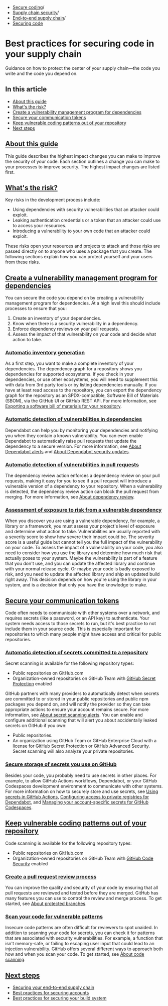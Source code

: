   * [Secure coding](https://docs.github.com/en/code-security "Secure coding")/
  * [Supply chain security](https://docs.github.com/en/code-security/supply-chain-security "Supply chain security")/
  * [End-to-end supply chain](https://docs.github.com/en/code-security/supply-chain-security/end-to-end-supply-chain "End-to-end supply chain")/
  * [Securing code](https://docs.github.com/en/code-security/supply-chain-security/end-to-end-supply-chain/securing-code "Securing code")


# Best practices for securing code in your supply chain
Guidance on how to protect the center of your supply chain—the code you write and the code you depend on.
## In this article
  * [About this guide](https://docs.github.com/en/code-security/supply-chain-security/end-to-end-supply-chain/securing-code#about-this-guide)
  * [What's the risk?](https://docs.github.com/en/code-security/supply-chain-security/end-to-end-supply-chain/securing-code#whats-the-risk)
  * [Create a vulnerability management program for dependencies](https://docs.github.com/en/code-security/supply-chain-security/end-to-end-supply-chain/securing-code#create-a-vulnerability-management-program-for-dependencies)
  * [Secure your communication tokens](https://docs.github.com/en/code-security/supply-chain-security/end-to-end-supply-chain/securing-code#secure-your-communication-tokens)
  * [Keep vulnerable coding patterns out of your repository](https://docs.github.com/en/code-security/supply-chain-security/end-to-end-supply-chain/securing-code#keep-vulnerable-coding-patterns-out-of-your-repository)
  * [Next steps](https://docs.github.com/en/code-security/supply-chain-security/end-to-end-supply-chain/securing-code#next-steps)


## [About this guide](https://docs.github.com/en/code-security/supply-chain-security/end-to-end-supply-chain/securing-code#about-this-guide)
This guide describes the highest impact changes you can make to improve the security of your code. Each section outlines a change you can make to your processes to improve security. The highest impact changes are listed first.
## [What's the risk?](https://docs.github.com/en/code-security/supply-chain-security/end-to-end-supply-chain/securing-code#whats-the-risk)
Key risks in the development process include:
  * Using dependencies with security vulnerabilities that an attacker could exploit.
  * Leaking authentication credentials or a token that an attacker could use to access your resources.
  * Introducing a vulnerability to your own code that an attacker could exploit.


These risks open your resources and projects to attack and those risks are passed directly on to anyone who uses a package that you create. The following sections explain how you can protect yourself and your users from these risks.
## [Create a vulnerability management program for dependencies](https://docs.github.com/en/code-security/supply-chain-security/end-to-end-supply-chain/securing-code#create-a-vulnerability-management-program-for-dependencies)
You can secure the code you depend on by creating a vulnerability management program for dependencies. At a high level this should include processes to ensure that you:
  1. Create an inventory of your dependencies.
  2. Know when there is a security vulnerability in a dependency.
  3. Enforce dependency reviews on your pull requests.
  4. Assess the impact of that vulnerability on your code and decide what action to take.


### [Automatic inventory generation](https://docs.github.com/en/code-security/supply-chain-security/end-to-end-supply-chain/securing-code#automatic-inventory-generation)
As a first step, you want to make a complete inventory of your dependencies. The dependency graph for a repository shows you dependencies for supported ecosystems. If you check in your dependencies, or use other ecosystems, you will need to supplement this with data from 3rd party tools or by listing dependencies manually. If you have at least read access to the repository, you can export the dependency graph for the repository as an SPDX-compatible, Software Bill of Materials (SBOM), via the GitHub UI or GitHub REST API. For more information, see [Exporting a software bill of materials for your repository](https://docs.github.com/en/code-security/supply-chain-security/understanding-your-software-supply-chain/exporting-a-software-bill-of-materials-for-your-repository).
### [Automatic detection of vulnerabilities in dependencies](https://docs.github.com/en/code-security/supply-chain-security/end-to-end-supply-chain/securing-code#automatic-detection-of-vulnerabilities-in-dependencies)
Dependabot can help you by monitoring your dependencies and notifying you when they contain a known vulnerability. You can even enable Dependabot to automatically raise pull requests that update the dependency to a secure version. For more information, see [About Dependabot alerts](https://docs.github.com/en/code-security/dependabot/dependabot-alerts/about-dependabot-alerts) and [About Dependabot security updates](https://docs.github.com/en/code-security/dependabot/dependabot-security-updates/about-dependabot-security-updates).
### [Automatic detection of vulnerabilities in pull requests](https://docs.github.com/en/code-security/supply-chain-security/end-to-end-supply-chain/securing-code#automatic-detection-of-vulnerabilities-in-pull-requests)
The dependency review action enforces a dependency review on your pull requests, making it easy for you to see if a pull request will introduce a vulnerable version of a dependency to your repository. When a vulnerability is detected, the dependency review action can block the pull request from merging. For more information, see [About dependency review](https://docs.github.com/en/code-security/supply-chain-security/understanding-your-software-supply-chain/about-dependency-review#the-dependency-review-action).
### [Assessment of exposure to risk from a vulnerable dependency](https://docs.github.com/en/code-security/supply-chain-security/end-to-end-supply-chain/securing-code#assessment-of-exposure-to-risk-from-a-vulnerable-dependency)
When you discover you are using a vulnerable dependency, for example, a library or a framework, you must assess your project's level of exposure and determine what action to take. Vulnerabilities are usually reported with a severity score to show how severe their impact could be. The severity score is a useful guide but cannot tell you the full impact of the vulnerability on your code.
To assess the impact of a vulnerability on your code, you also need to consider how you use the library and determine how much risk that actually poses to your system. Maybe the vulnerability is part of a feature that you don't use, and you can update the affected library and continue with your normal release cycle. Or maybe your code is badly exposed to risk, and you need to update the affected library and ship an updated build right away. This decision depends on how you're using the library in your system, and is a decision that only you have the knowledge to make.
## [Secure your communication tokens](https://docs.github.com/en/code-security/supply-chain-security/end-to-end-supply-chain/securing-code#secure-your-communication-tokens)
Code often needs to communicate with other systems over a network, and requires secrets (like a password, or an API key) to authenticate. Your system needs access to those secrets to run, but it's best practice to not include them in your source code. This is especially important for repositories to which many people might have access and critical for public repositories.
### [Automatic detection of secrets committed to a repository](https://docs.github.com/en/code-security/supply-chain-security/end-to-end-supply-chain/securing-code#automatic-detection-of-secrets-committed-to-a-repository)
Secret scanning is available for the following repository types:
  * Public repositories on GitHub.com
  * Organization-owned repositories on GitHub Team with [GitHub Secret Protection](https://docs.github.com/en/get-started/learning-about-github/about-github-advanced-security) enabled


GitHub partners with many providers to automatically detect when secrets are committed to or stored in your public repositories and public npm packages you depend on, and will notify the provider so they can take appropriate actions to ensure your account remains secure. For more information, see [About secret scanning alerts](https://docs.github.com/en/code-security/secret-scanning/managing-alerts-from-secret-scanning/about-alerts##about-partner-alerts).
You can enable and configure additional scanning that will alert you about accidentally leaked secrets on GitHub if you own:
  * Public repositories.
  * An organization using GitHub Team or GitHub Enterprise Cloud with a license for GitHub Secret Protection or GitHub Advanced Security. Secret scanning will also analyze your private repositories.


### [Secure storage of secrets you use on GitHub](https://docs.github.com/en/code-security/supply-chain-security/end-to-end-supply-chain/securing-code#secure-storage-of-secrets-you-use-on-github)
Besides your code, you probably need to use secrets in other places. For example, to allow GitHub Actions workflows, Dependabot, or your GitHub Codespaces development environment to communicate with other systems. For more information on how to securely store and use secrets, see [Using secrets in GitHub Actions](https://docs.github.com/en/actions/security-guides/encrypted-secrets), [Configuring access to private registries for Dependabot](https://docs.github.com/en/code-security/dependabot/working-with-dependabot/configuring-access-to-private-registries-for-dependabot#storing-credentials-for-dependabot-to-use), and [Managing your account-specific secrets for GitHub Codespaces](https://docs.github.com/en/codespaces/managing-your-codespaces/managing-encrypted-secrets-for-your-codespaces).
## [Keep vulnerable coding patterns out of your repository](https://docs.github.com/en/code-security/supply-chain-security/end-to-end-supply-chain/securing-code#keep-vulnerable-coding-patterns-out-of-your-repository)
Code scanning is available for the following repository types:
  * Public repositories on GitHub.com
  * Organization-owned repositories on GitHub Team with [GitHub Code Security](https://docs.github.com/en/get-started/learning-about-github/about-github-advanced-security) enabled


### [Create a pull request review process](https://docs.github.com/en/code-security/supply-chain-security/end-to-end-supply-chain/securing-code#create-a-pull-request-review-process)
You can improve the quality and security of your code by ensuring that all pull requests are reviewed and tested before they are merged. GitHub has many features you can use to control the review and merge process. To get started, see [About protected branches](https://docs.github.com/en/repositories/configuring-branches-and-merges-in-your-repository/managing-protected-branches/about-protected-branches).
### [Scan your code for vulnerable patterns](https://docs.github.com/en/code-security/supply-chain-security/end-to-end-supply-chain/securing-code#scan-your-code-for-vulnerable-patterns)
Insecure code patterns are often difficult for reviewers to spot unaided. In addition to scanning your code for secrets, you can check it for patterns that are associated with security vulnerabilities. For example, a function that isn't memory-safe, or failing to escaping user input that could lead to an injection vulnerability. GitHub offers several different ways to approach both how and when you scan your code. To get started, see [About code scanning](https://docs.github.com/en/code-security/code-scanning/introduction-to-code-scanning/about-code-scanning).
## [Next steps](https://docs.github.com/en/code-security/supply-chain-security/end-to-end-supply-chain/securing-code#next-steps)
  * [Securing your end-to-end supply chain](https://docs.github.com/en/code-security/supply-chain-security/end-to-end-supply-chain/end-to-end-supply-chain-overview)
  * [Best practices for securing accounts](https://docs.github.com/en/code-security/supply-chain-security/end-to-end-supply-chain/securing-accounts)
  * [Best practices for securing your build system](https://docs.github.com/en/code-security/supply-chain-security/end-to-end-supply-chain/securing-builds)


